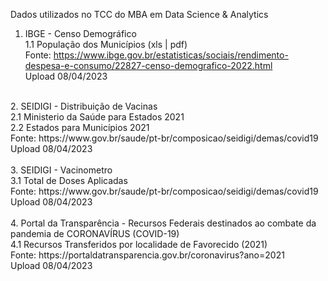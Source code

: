 Dados utilizados no TCC do MBA em Data Science & Analytics<br>
1. IBGE - Censo Demográfico<br>
1.1 População dos Municípios (xls | pdf)<br>
Fonte: https://www.ibge.gov.br/estatisticas/sociais/rendimento-despesa-e-consumo/22827-censo-demografico-2022.html<br>
Upload 08/04/2023<br>
<br>
2. SEIDIGI - Distribuição de Vacinas<br>
2.1 Ministerio da Saúde para Estados 2021<br>
2.2 Estados para Municípios 2021<br>
Fonte: https://www.gov.br/saude/pt-br/composicao/seidigi/demas/covid19<br>
Upload 08/04/2023<br>
<br>
3. SEIDIGI - Vacinometro<br>
3.1 Total de Doses Aplicadas<br>
Fonte: https://www.gov.br/saude/pt-br/composicao/seidigi/demas/covid19<br>
Upload 08/04/2023<br>
<br>
4. Portal da Transparência - Recursos Federais destinados ao combate da pandemia de CORONAVÍRUS (COVID-19)<br>
4.1 Recursos Transferidos por localidade de Favorecido (2021)<br>
Fonte: https://portaldatransparencia.gov.br/coronavirus?ano=2021<br>
Upload 08/04/2023<br>
<br>
